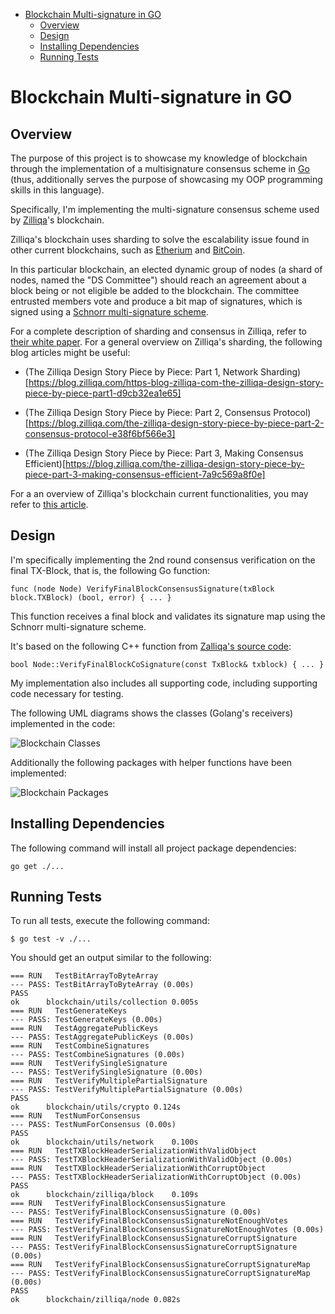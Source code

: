 <!-- TOC depthFrom:1 depthTo:6 withLinks:1 updateOnSave:1 orderedList:0 -->

- [Blockchain Multi-signature in GO](#blockchain-multi-signature-in-go)
	- [Overview](#overview)
	- [Design](#design)
	- [Installing Dependencies](#installing-dependencies)
	- [Running Tests](#running-tests)

<!-- /TOC -->

# Blockchain Multi-signature in GO

## Overview

The purpose of this project is to showcase my knowledge of blockchain through the implementation of a multisignature consensus scheme in [Go](https://golang.org/) (thus, additionally serves the purpose of showcasing my OOP programming skills in this language).

Specifically, I'm implementing the multi-signature consensus scheme used by [Zilliqa](https://zilliqa.com/)'s blockchain.

Zilliqa's blockchain uses sharding to solve the escalability issue found in other current blockchains, such as [Etherium](https://www.ethereum.org/) and [BitCoin](https://bitcoin.org/en/).

In this particular blockchain, an elected dynamic group of nodes (a shard of nodes, named the "DS Committee") should reach an agreement about a block being or not eligible be added to the blockchain. The committee entrusted members vote and produce a bit map of signatures, which is signed using a [Schnorr multi-signature scheme](https://medium.com/@blairlmarshall/signature-verification-multi-signatures-19886fafe97b).

For a complete description of sharding and consensus in Zilliqa, refer to [their white paper](https://docs.zilliqa.com/whitepaper.pdf). For a general overview on Zilliqa's sharding, the following blog articles might be useful:

- (The Zilliqa Design Story Piece by Piece: Part 1, Network Sharding)[https://blog.zilliqa.com/https-blog-zilliqa-com-the-zilliqa-design-story-piece-by-piece-part1-d9cb32ea1e65]

- (The Zilliqa Design Story Piece by Piece: Part 2, Consensus Protocol)[https://blog.zilliqa.com/the-zilliqa-design-story-piece-by-piece-part-2-consensus-protocol-e38f6bf566e3]

- (The Zilliqa Design Story Piece by Piece: Part 3, Making Consensus Efficient)[https://blog.zilliqa.com/the-zilliqa-design-story-piece-by-piece-part-3-making-consensus-efficient-7a9c569a8f0e]


For a an overview of Zilliqa's blockchain current functionalities, you may refer to [this article](https://www.coinbureau.com/review/zilliqa-zil/).

## Design

I'm specifically implementing the 2nd round consensus verification on the final TX-Block, that is, the following Go function:

    func (node Node) VerifyFinalBlockConsensusSignature(txBlock block.TXBlock) (bool, error) { ... }

This function receives a final block and validates its signature map using the Schnorr multi-signature scheme.

It's based on the following C++ function from [Zalliqa's source code](https://github.com/Zilliqa/Zilliqa/tree/master/src/libNode):

    bool Node::VerifyFinalBlockCoSignature(const TxBlock& txblock) { ... }

My implementation also includes all supporting code, including supporting code necessary for testing.

The following UML diagrams shows the classes (Golang's receivers) implemented in the code:

![Blockchain Classes](http://www.plantuml.com/plantuml/proxy?cache=no&src=https://raw.githubusercontent.com/marciogualtieri/blockchain/master/uml/classes.plantuml)

Additionally the following packages with helper functions have been implemented:

![Blockchain Packages](http://www.plantuml.com/plantuml/proxy?cache=no&src=https://raw.githubusercontent.com/marciogualtieri/blockchain/master/uml/packages.plantuml)

## Installing Dependencies

The following command will install all project package dependencies:

    go get ./...

## Running Tests

To run all tests, execute the following command:

    $ go test -v ./...

You should get an output similar to the following:

    === RUN   TestBitArrayToByteArray
    --- PASS: TestBitArrayToByteArray (0.00s)
    PASS
    ok  	blockchain/utils/collection	0.005s
    === RUN   TestGenerateKeys
    --- PASS: TestGenerateKeys (0.00s)
    === RUN   TestAggregatePublicKeys
    --- PASS: TestAggregatePublicKeys (0.00s)
    === RUN   TestCombineSignatures
    --- PASS: TestCombineSignatures (0.00s)
    === RUN   TestVerifySingleSignature
    --- PASS: TestVerifySingleSignature (0.00s)
    === RUN   TestVerifyMultiplePartialSignature
    --- PASS: TestVerifyMultiplePartialSignature (0.00s)
    PASS
    ok  	blockchain/utils/crypto	0.124s
    === RUN   TestNumForConsensus
    --- PASS: TestNumForConsensus (0.00s)
    PASS
    ok  	blockchain/utils/network	0.100s
    === RUN   TestTXBlockHeaderSerializationWithValidObject
    --- PASS: TestTXBlockHeaderSerializationWithValidObject (0.00s)
    === RUN   TestTXBlockHeaderSerializationWithCorruptObject
    --- PASS: TestTXBlockHeaderSerializationWithCorruptObject (0.00s)
    PASS
    ok  	blockchain/zilliqa/block	0.109s
    === RUN   TestVerifyFinalBlockConsensusSignature
    --- PASS: TestVerifyFinalBlockConsensusSignature (0.00s)
    === RUN   TestVerifyFinalBlockConsensusSignatureNotEnoughVotes
    --- PASS: TestVerifyFinalBlockConsensusSignatureNotEnoughVotes (0.00s)
    === RUN   TestVerifyFinalBlockConsensusSignatureCorruptSignature
    --- PASS: TestVerifyFinalBlockConsensusSignatureCorruptSignature (0.00s)
    === RUN   TestVerifyFinalBlockConsensusSignatureCorruptSignatureMap
    --- PASS: TestVerifyFinalBlockConsensusSignatureCorruptSignatureMap (0.00s)
    PASS
    ok  	blockchain/zilliqa/node	0.082s
